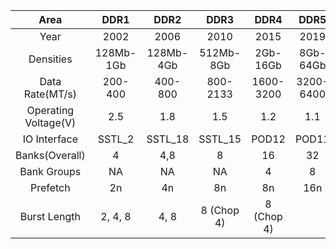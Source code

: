 |  Area  |      DDR1      |   DDR2    |      DDR3      |      DDR4      |   DDR5    |  
| :--------: |:-------------:| :---------:| :---------:| :--------: | :-------------:|
| Year | 2002| 2006 | 2010 | 2015 | 2019 |
| Densities | 128Mb-1Gb| 128Mb-4Gb | 512Mb-8Gb | 2Gb-16Gb | 8Gb-64Gb |
| Data Rate(MT/s)  | 200-400 | 400-800 | 800-2133 | 1600-3200 | 3200-6400 |
| Operating Voltage(V)  | 2.5 | 1.8 | 1.5 | 1.2 | 1.1 |
| IO Interface  | SSTL_2 | SSTL_18 | SSTL_15 | POD12 | POD11 |
| Banks(Overall)  | 4 | 4,8 | 8 | 16 | 32 |
| Bank Groups  | NA | NA | NA | 4 | 8 |
| Prefetch  | 2n | 4n | 8n | 8n | 16n |
| Burst Length  | 2, 4, 8 | 4, 8 | 8 (Chop 4) | 8 (Chop 4) |  |